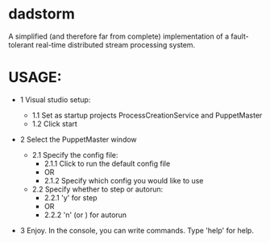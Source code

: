 # dadstorm
A simplified (and therefore far from complete) implementation of a fault-tolerant real-time distributed stream processing system.


# USAGE:
 - 1 Visual studio setup:
      - 1.1 Set as startup projects ProcessCreationService and PuppetMaster
      - 1.2 Click start

 - 2 Select the PuppetMaster window
      - 2.1 Specify the config file: 
           - 2.1.1 Click <enter> to run the default config file
           - OR 
           - 2.1.2 Specify which config you would like to use
      - 2.2 Specify whether to step or autorun:
           - 2.2.1 'y' for step
           - OR
           - 2.2.2 'n' (or <enter>) for autorun

 - 3 Enjoy. In the console, you can write commands. Type 'help' for help.
